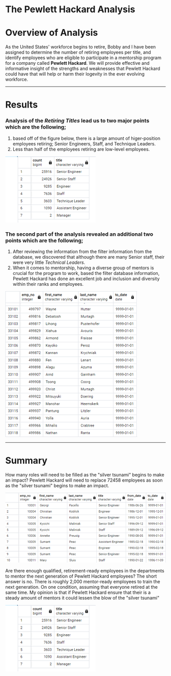 # The Pewlett Hackard Analysis # 

# Overview of Analysis #
As the United States' workforce begins to retire, Bobby and I have been assigned to determine the number of retiring employees per title, and identify employees who are eligible to participate in a mentorship program for a company called **Pewlett Hackard**. We will provide effective and informative insight of the strengths and weaknesses that Pewlett Hackard could have that will help or harm their logevity in the ever evolving workforce. 

------------------------------------------------------------------------------------------------------------------------------------------------------------------------
# Results #
### Analysis of the *Retiring Titles* lead us to two major points which are the following; ###
  1. based off of the figure below, there is a large amount of higer-position employees retiring; Senior Engineers, Staff, and Technique Leaders.
  2. Less than half of the employees retiring are low-level employees.
 
 ![Pewlett-Hackard-Analysis](https://github.com/Aszeal/Pewlett-Hackard-Analysis-/blob/main/Analysis%20Projects%20Folder/Pewlett-Hackard-Analysis/Screenshot%20(83).png)
 
### The second part of the analysis revealed an additional two points which are the following; ###
  1. After reviewing the information from the filter information from the database, we discovered that although there are many Senior staff, their were very little  *Technical Leaders*.
  2. When it comes to mentorship, having a diverse group of mentors is crucial for the program to work, based the filter database information, Pewlett Hackard has done an excellent job and inclusion and diversity within their ranks and employees.



![Pewlett-Hackard-Analysis](https://github.com/Aszeal/Pewlett-Hackard-Analysis-/blob/main/Analysis%20Projects%20Folder/Pewlett-Hackard-Analysis/Screenshot%20(85).png)

-----------------------------------------------------------------------------------------------------------------------------------------------------------------------
# Summary #  

How many roles will need to be filled as the "silver tsunami" begins to make an impact?
Pewlett Hackard will need to replace 72458 employees as soon as the "silver tsunami" begins to make an impact.


![Pewlett-Hackard-Analysis](https://github.com/Aszeal/Pewlett-Hackard-Analysis-/blob/main/Analysis%20Projects%20Folder/Pewlett-Hackard-Analysis/Screenshot%20(84).png)

Are there enough qualified, retirement-ready employees in the departments to mentor the next generation of Pewlett Hackard employees?
The short answer is no. There is roughly 2,000 mentor-ready employees to train the next generation. On one condition, assuming that everyone retired at the same time. My opinion is that if Pewlett Hackard ensure that their is a steady amount of mentors it could lessen the blow of the "silver tsunami"

![Pewlett-Hackard-Analysis](https://github.com/Aszeal/Pewlett-Hackard-Analysis-/blob/main/Analysis%20Projects%20Folder/Pewlett-Hackard-Analysis/Screenshot%20(83).png)
